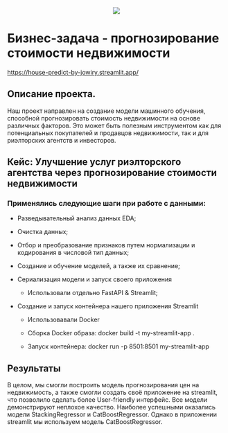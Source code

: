 <center> <img src="https://advantagefinancesa.com.au/wp-content/uploads/2017/04/Investing-in-property-doesnt-have-to-cost-you-millions-_717_6053220_0_14102411_1000.jpg"> </center>


# Бизнес-задача - прогнозирование стоимости недвижимости
https://house-predict-by-jowiry.streamlit.app/

## Описание проекта.

Наш проект направлен на создание модели машинного обучения, способной прогнозировать стоимость недвижимости на основе различных факторов. 
Это может быть полезным инструментом как для потенциальных покупателей и продавцов недвижимости, так и для риэлторских агентств и инвесторов.

## Кейс: Улучшение услуг риэлторского агентства через прогнозирование стоимости недвижимости

### Применялись следующие шаги при работе с данными:

* Разведывательный анализ данных EDA; 

* Очистка данных;

* Отбор и преобразование признаков путем нормализации и кодирования в числовой тип данных;

* Создание и обучение моделей, а также их сравнение;

* Сериализация модели и запуск своего приложения

  - Использовали отдельно FastAPI & Streamlit;

* Создание и запуск контейнера нашего приложения Streamlit

  - Использовавали Docker

  - Сборка Docker образа: docker build -t my-streamlit-app .
  
  - Запуск контейнера: docker run -p 8501:8501 my-streamlit-app

## Результаты

В целом, мы смогли построить модель прогнозирования цен на недвижимость, а также смогли  создать своё приложение на streamlit, что позволило сделать более User-friendly интерфейс. 
Все модели демонстрируют неплохое качество. Наиболее успешными оказались модели  StackingRegressor и CatBoostRegressor. 
Однако в приложении streamlit мы используем модель CatBoostRegressor. 
